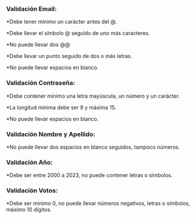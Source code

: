 <div>
            <h3>Validación Email:</h3>
            <p>*Debe tener mínimo un carácter antes del @.</p>
            <p>*Debe llevar el símbolo @ seguido de uno más caracteres.</p>
            <p>
              *No puede llevar dos @@
            </p>
  <p> *Debe llevar un punto seguido de dos o más
              letras.</p>
            <p>*No puede llevar espacios en blanco.</p>
            <h3>Validación Contraseña:</h3>
            <p>
              *Debe contener mínimo una letra mayúscula, un número y un
              carácter.
            </p>
            <p>*La longitud mínima debe ser 8 y máxima 15.</p>
            <p>*No puede llevar espacios en blanco.</p>
            <h3>Validación Nombre y Apellido:</h3>
            <p>
              *No puede llevar dos espacios en blanco seguidos, tampoco números.
            </p>
            <h3>Validación Año:</h3>
            <p>
              *Debe ser entre 2000 a 2023, no puede contener letras o símbolos.
            </p>
            <h3>Validación Votos:</h3>
            <p>
              *Debe ser mínimo 0, no puede llevar números negativos, letras o
              símbolos, máximo 10 dígitos.
            </p>
          </div>
